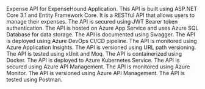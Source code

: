 ﻿Expense API for ExpenseHound Application.
This API is built using ASP.NET Core 3.1 and Entity Framework Core. It is a RESTful API that allows users to manage their expenses. The API is secured using JWT Bearer token authentication. The API is hosted on Azure App Service and uses Azure SQL Database for data storage. The API is documented using Swagger. The API is deployed using Azure DevOps CI/CD pipeline. The API is monitored using Azure Application Insights. The API is versioned using URL path versioning. The API is tested using xUnit and Moq. The API is containerized using Docker. The API is deployed to Azure Kubernetes Service. The API is secured using Azure API Management. The API is monitored using Azure Monitor. The API is versioned using Azure API Management. The API is tested using Postman.